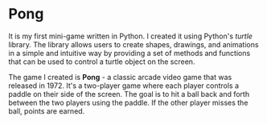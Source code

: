 # Pong

It is my first mini-game written in Python. I created it using Python's *turtle* library. The library allows users to create shapes, drawings, and animations in a simple and intuitive way by providing a set of methods and functions that can be used to control a turtle object on the screen.

The game I created is **Pong** - a classic arcade video game that was released in 1972. It's a two-player game where each player controls a paddle on their side of the screen. The goal is to hit a ball back and forth between the two players using the paddle. If the other player misses the ball, points are earned.
